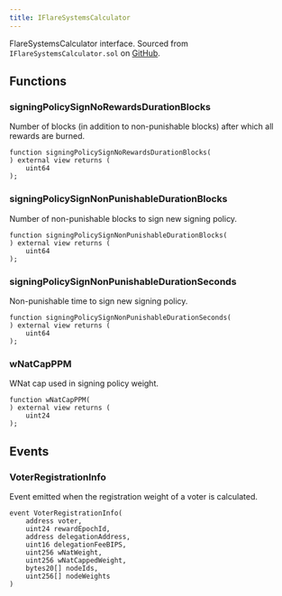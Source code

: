 ```yaml
---
title: IFlareSystemsCalculator
---
```


FlareSystemsCalculator interface.
Sourced from `IFlareSystemsCalculator.sol` on [GitHub](https://github.com/flare-foundation/flare-smart-contracts-v2/blob/main/contracts/userInterfaces/IFlareSystemsCalculator.sol).

## Functions

### signingPolicySignNoRewardsDurationBlocks

Number of blocks (in addition to non-punishable blocks) after which all rewards are burned.

```solidity
function signingPolicySignNoRewardsDurationBlocks(
) external view returns (
    uint64
);
```

### signingPolicySignNonPunishableDurationBlocks

Number of non-punishable blocks to sign new signing policy.

```solidity
function signingPolicySignNonPunishableDurationBlocks(
) external view returns (
    uint64
);
```

### signingPolicySignNonPunishableDurationSeconds

Non-punishable time to sign new signing policy.

```solidity
function signingPolicySignNonPunishableDurationSeconds(
) external view returns (
    uint64
);
```

### wNatCapPPM

WNat cap used in signing policy weight.

```solidity
function wNatCapPPM(
) external view returns (
    uint24
);
```

## Events

### VoterRegistrationInfo

Event emitted when the registration weight of a voter is calculated.

```solidity
event VoterRegistrationInfo(
    address voter,
    uint24 rewardEpochId,
    address delegationAddress,
    uint16 delegationFeeBIPS,
    uint256 wNatWeight,
    uint256 wNatCappedWeight,
    bytes20[] nodeIds,
    uint256[] nodeWeights
)
```
